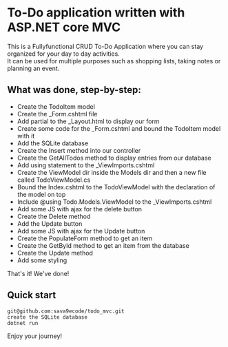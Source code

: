 # To-Do application written with ASP.NET core MVC

This is a Fullyfunctional CRUD To-Do Application where you can stay organized for your day to day activities.  
It can be used for multiple purposes such as shopping lists, taking notes or planning an event.

## What was done, step-by-step:

- Create the TodoItem model
- Create the _Form.cshtml file
- Add partial to the _Layout.html to display our form
- Create some code for the _Form.cshtml and bound the TodoItem model with it
- Add the SQLite database
- Create the Insert method into our controller
- Create the GetAllTodos method to display entries from our database
- Add using statement to the _ViewImports.cshtml
- Create the ViewModel dir inside the Models dir and then a new file called TodoViewModel.cs
- Bound the Index.cshtml to the TodoViewModel with the declaration of the model on top
- Include @using Todo.Models.ViewModel to the _ViewImports.cshtml
- Add some JS with ajax for the delete button
- Create the Delete method
- Add the Update button
- Add some JS with ajax for the Update button
- Create the PopulateForm method to get an item
- Create the GetById method to get an item from the database
- Create the Update method
- Add some styling

That's it! We've done!

## Quick start

```
git@github.com:sava9ecode/todo_mvc.git
create the SQLite database
dotnet run
```

Enjoy your journey!
